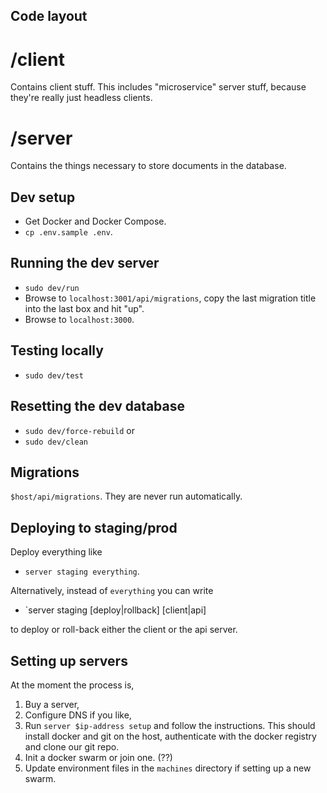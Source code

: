 ## Code layout

# /client

Contains client stuff. This includes "microservice" server stuff, because they're really just headless clients.

# /server

Contains the things necessary to store documents in the database.

## Dev setup

 - Get Docker and Docker Compose.
 - `cp .env.sample .env`.

## Running the dev server
- `sudo dev/run`
- Browse to `localhost:3001/api/migrations`, copy the last migration title into the last box and hit "up".
- Browse to `localhost:3000`.

## Testing locally

 - `sudo dev/test`

## Resetting the dev database
- `sudo dev/force-rebuild` or
- `sudo dev/clean`

## Migrations

`$host/api/migrations`. They are never run automatically.

## Deploying to staging/prod

Deploy everything like

 - `server staging everything`.

Alternatively, instead of `everything` you can write

 - `server staging [deploy|rollback] [client|api]

to deploy or roll-back either the client or the api server.

## Setting up servers

At the moment the process is,

1. Buy a server,
2. Configure DNS if you like,
3. Run `server $ip-address setup` and follow the instructions. This should install docker and git on the host, authenticate with the docker registry and clone our git repo.
5. Init a docker swarm or join one. (??)
6. Update environment files in the `machines` directory if setting up a new swarm.
